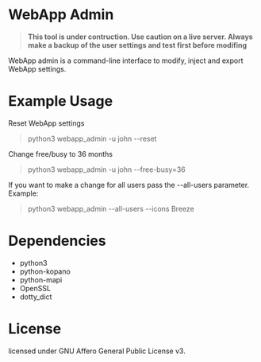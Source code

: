 # WebApp Admin

>**This tool is under contruction. Use caution on a live server. Always make a backup of the user settings and test first before modifing**

WebApp admin is a command-line interface to modify, inject and export WebApp settings.

# Example Usage

Reset WebApp settings
> python3 webapp_admin -u john --reset

Change free/busy to 36 months
> python3 webapp_admin -u john --free-busy=36

If you want to make a change for all users pass the --all-users parameter. Example:
> python3 webapp_admin --all-users --icons Breeze

# Dependencies

- python3
- python-kopano
- python-mapi
- OpenSSL
- dotty_dict

# License

licensed under GNU Affero General Public License v3.